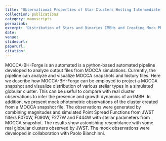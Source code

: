 ```yaml
---
title: "Observational Properties of Star Clusters Hosting Intermediate-Mass Black Hole"
collection: publications
category: manuscripts
permalink: 
excerpt: 'Distribution of Stars and Binaries IMBHs and Creating Mock Photometric Observations from Simulations'
date:
venue: 
slidesurl: 
paperurl: 
citation: 
---
```


MOCCA-BH-Forge is an automated is a python-based automated pipeline developed to analyze
output files from MOCCA simulations. Currently, the pipeline can analyze and visualize MOCCA
snapshots and history files. Here we describe how MOCCA-BH-Forge can be employed to project a
MOCCA snapshot and visualize distribution of various stellar types in a simulated globular cluster.
This can be useful to compare with real cluster observations to infer the presence and growth
dynamics of an IMBH. In addition, we present mock photometric observations of the cluster created
from a MOCCA snapshot file. The observations were generated by combining magnitudes and
simulated Point Spread Functions from JWST filters F070W, F090W, F277W and F444W with
stellar parameters from MOCCA snapshot. The results show astonishing resemblance with some
real globular clusters observed by JWST. The mock observations were developed in collaboration
with Paolo Bianchinni.